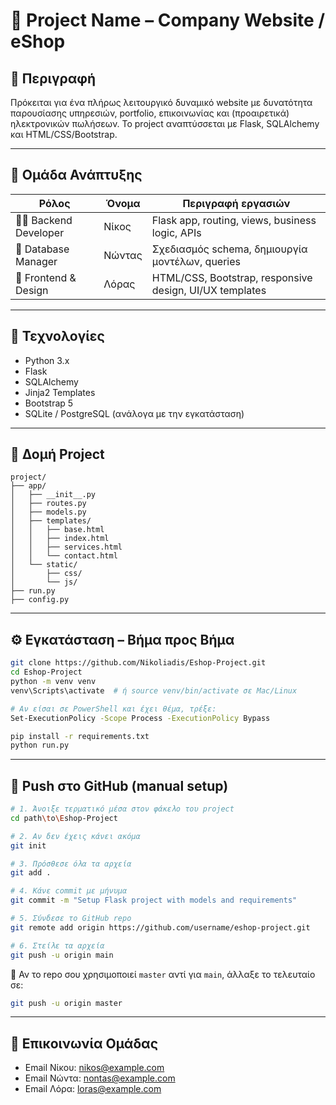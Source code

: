 # 🔧 Project Name – Company Website / eShop

## 📌 Περιγραφή  
Πρόκειται για ένα πλήρως λειτουργικό δυναμικό website με δυνατότητα παρουσίασης υπηρεσιών, portfolio, επικοινωνίας και (προαιρετικά) ηλεκτρονικών πωλήσεων. Το project αναπτύσσεται με Flask, SQLAlchemy και HTML/CSS/Bootstrap.

---

## 🧠 Ομάδα Ανάπτυξης

| Ρόλος              | Όνομα   | Περιγραφή εργασιών                                      |
|--------------------|---------|----------------------------------------------------------|
| 👨‍💻 Backend Developer | Νίκος   | Flask app, routing, views, business logic, APIs         |
| 🧠 Database Manager  | Νώντας  | Σχεδιασμός schema, δημιουργία μοντέλων, queries         |
| 🎨 Frontend & Design | Λόρας   | HTML/CSS, Bootstrap, responsive design, UI/UX templates |

---

## 🚀 Τεχνολογίες

- Python 3.x  
- Flask  
- SQLAlchemy  
- Jinja2 Templates  
- Bootstrap 5  
- SQLite / PostgreSQL (ανάλογα με την εγκατάσταση)

---

## 📁 Δομή Project

```
project/
├── app/
│   ├── __init__.py
│   ├── routes.py
│   ├── models.py
│   ├── templates/
│   │   ├── base.html
│   │   ├── index.html
│   │   ├── services.html
│   │   └── contact.html
│   └── static/
│       ├── css/
│       └── js/
├── run.py
├── config.py
```

---

## ⚙️ Εγκατάσταση – Βήμα προς Βήμα

```bash
git clone https://github.com/Nikoliadis/Eshop-Project.git
cd Eshop-Project
python -m venv venv
venv\Scripts\activate  # ή source venv/bin/activate σε Mac/Linux

# Αν είσαι σε PowerShell και έχει θέμα, τρέξε:
Set-ExecutionPolicy -Scope Process -ExecutionPolicy Bypass

pip install -r requirements.txt
python run.py
```

---

## 🚀 Push στο GitHub (manual setup)

```bash
# 1. Άνοιξε τερματικό μέσα στον φάκελο του project
cd path\to\Eshop-Project

# 2. Αν δεν έχεις κάνει ακόμα
git init

# 3. Πρόσθεσε όλα τα αρχεία
git add .

# 4. Κάνε commit με μήνυμα
git commit -m "Setup Flask project with models and requirements"

# 5. Σύνδεσε το GitHub repo
git remote add origin https://github.com/username/eshop-project.git

# 6. Στείλε τα αρχεία
git push -u origin main
```

📌 Αν το repo σου χρησιμοποιεί `master` αντί για `main`, άλλαξε το τελευταίο σε:
```bash
git push -u origin master
```

---

## 📩 Επικοινωνία Ομάδας

- Email Νίκου: nikos@example.com  
- Email Νώντα: nontas@example.com  
- Email Λόρα: loras@example.com  
